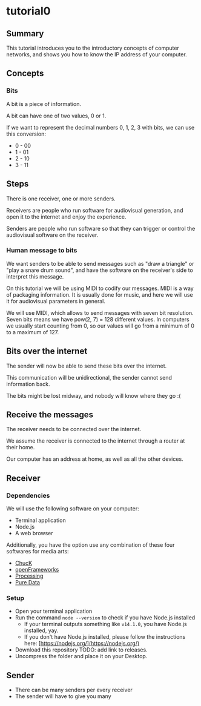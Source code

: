 # tutorial0

## Summary

This tutorial introduces you to the introductory concepts of computer networks, and shows you how to know the IP address of your computer.


## Concepts

###  Bits

A bit is a piece of information.

A bit can have one of two values, 0 or 1.

If we want to represent the decimal numbers 0, 1, 2, 3 with bits, we can use this conversion:

* 0 - 00
* 1 - 01
* 2 - 10
* 3 - 11



## Steps

There is one receiver, one or more senders.

Receivers are people who run software for audiovisual generation, and open it to the internet and enjoy the experience.

Senders are people who run software so that they can trigger or control the audiovisual software on the receiver.

### Human message to bits

We want senders to be able to send messages such as "draw a triangle" or "play a snare drum sound", and have the software on the receiver's side to interpret this message.

On this tutorial we will be using MIDI to codify our messages. MIDI is a way of packaging information. It is usually done for music, and here we will use it for audiovisual parameters in general.

We will use MIDI, which allows to send messages with seven bit resolution. Seven bits means we have pow(2, 7) = 128 different values. In computers we usually start counting from 0, so our values will go from a minimum of 0 to a maximum of 127.

## Bits over the internet

The sender will now be able to send these bits over the internet.

This communication will be unidirectional, the sender cannot send information back.

The bits might be lost midway, and nobody will know where they go :(


## Receive the messages

The receiver needs to be connected over the internet.

We assume the receiver is connected to the internet through a router at their home. 

Our computer has an address at home, as well as all the other devices.

## Receiver

### Dependencies

We will use the following software on your computer:

* Terminal application
* Node.js
* A web browser

Additionally, you have the option use any combination of these four softwares for media arts:

* [ChucK](https://chuck.cs.princeton.edu/)
* [openFrameworks](https://openframeworks.cc/)
* [Processing](https://processing.org/)
* [Pure Data](https://puredata.info/)

### Setup

* Open your terminal application
* Run the command ```node --version``` to check if you have Node.js installed
  * If your terminal outputs something like ```v14.1.0```, you have Node.js installed, yay.
  * If you don't have Node.js installed, please follow the instructions here: [https://nodejs.org/](https://nodejs.org/)
* Download this repository TODO: add link to releases.
* Uncompress the folder and place it on your Desktop.


## Sender

* There can be many senders per every receiver
* The sender will have to give you many 
